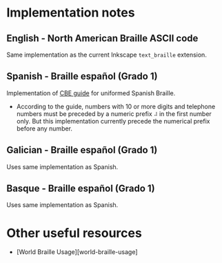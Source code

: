 # Implementation notes

## English - North American Braille ASCII code

Same implementation as the current Inkscape `text_braille`  extension.

## Spanish - Braille español (Grado 1)

Implementation of [CBE guide][cbe-guide] for uniformed Spanish Braille.

- According to the guide, numbers with 10 or more digits and telephone numbers
 must be preceded by a numeric prefix `⠼` in the first number only. But
 this implementation currently precede the numerical prefix before any number.

## Galician - Braille español (Grado 1)

Uses same implementation as Spanish.

## Basque - Braille español (Grado 1)

Uses same implementation as Spanish.

# Other useful resources

- [World Braille Usage][world-braille-usage]

[cbe-guide]: https://sid.usal.es/idocs/F8/FDO12069/signografiabasica.pdf
